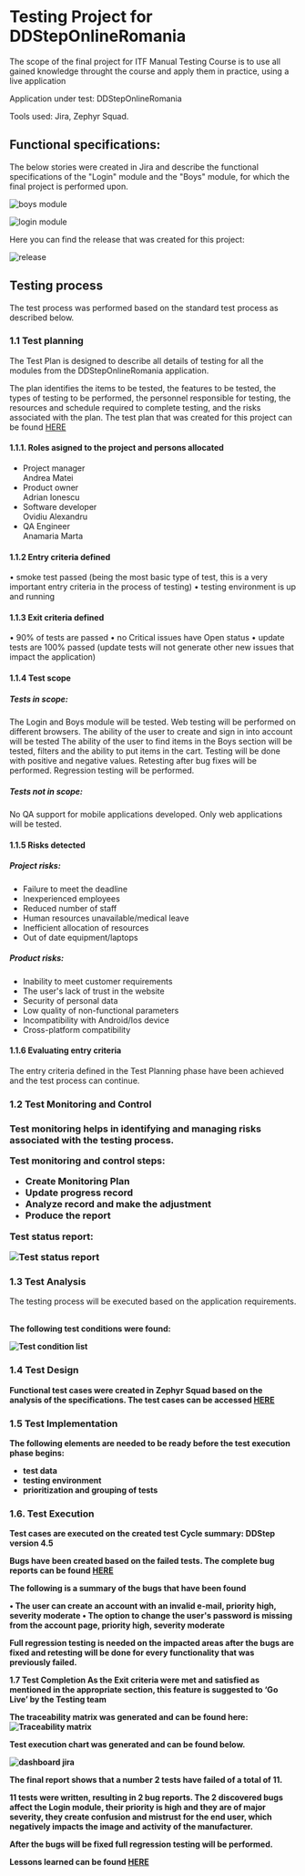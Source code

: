 <h1>Testing Project for DDStepOnlineRomania</h1>

The scope of the final project for ITF Manual Testing Course is to use all gained knowledge throught the course and apply them in practice, using a live application

Application under test: DDStepOnlineRomania

Tools used: Jira, Zephyr Squad.

<h2>Functional specifications:</h2>

The below stories were created in Jira and describe the functional specifications of the "Login" module and the "Boys" module, for which the final project is performed upon.

![boys module](img/boys.png)

![login module](img/login.png)


Here you can find the release that was created for this project:

![release](img/release.png)

<h2>Testing process</h2>

The test process was performed based on the standard test process as described below.

<h3>1.1 Test planning</h3>

The Test Plan is designed to describe all details of testing for all the modules from the DDStepOnlineRomania application.

The plan identifies the items to be tested, the features to be tested, the types of testing to be performed, the personnel responsible for testing, the resources and schedule required to complete testing, and the risks associated with the plan. The test plan that was created for this project can be found [HERE](TestPlan/TestDDStep.pdf)

<h4>1.1.1. Roles asigned to the project and persons allocated</h4>


<ul>
  <li>Project manager</li> Andrea Matei
  <li>Product owner</li> Adrian Ionescu
  <li>Software developer</li> Ovidiu Alexandru
  <li>QA Engineer</li> Anamaria Marta
</ul>

<h4> 1.1.2 Entry criteria defined </h4>

•	smoke test passed (being the most basic type of test, this is a very important entry criteria in the process of testing)
•	testing environment is up and running


<h4> 1.1.3 Exit criteria defined </h4>

•	90% of tests are passed
•	no Critical issues have Open status
•	update tests are 100% passed (update tests will not generate other new issues that impact the application)


<h4> 1.1.4 Test scope</h4>

<h5> Tests in scope: </h5>

The Login and Boys module will be tested.
Web testing will be performed on different browsers.
The ability of the user to create and sign in into account will be tested
The ability of the user to find items in the Boys section will be tested, filters and the ability to put items in the cart.
Testing will be done with positive and negative values.
Retesting after bug fixes will be performed.
Regression testing will be performed.



<h5>Tests not in scope: </h5>

No QA support for mobile applications developed. Only web applications will be tested.

<h4>1.1.5 Risks detected</h4>

<h5>Project risks:</h5>

- Failure to meet the deadline
- Inexperienced employees
- Reduced number of staff
- Human resources unavailable/medical leave
- Inefficient allocation of resources
- Out of date equipment/laptops

<h5> Product risks: </h5>

- Inability to meet customer requirements
- The user's lack of trust in the website
- Security of personal data
- Low quality of non-functional parameters
- Incompatibility with Android/Ios device
- Cross-platform compatibility

<h4>1.1.6 Evaluating entry criteria</h4>

The entry criteria defined in the Test Planning phase have been achieved and the test process can continue.

<h3>1.2 Test Monitoring and Control<h3>

Test monitoring helps in identifying and managing risks associated with the testing process.

Test monitoring and control steps:

-  Create Monitoring Plan
-  Update progress record
-  Analyze record and make the adjustment
-  Produce the report

Test status report:

![Test status report](img/report.png)


<h3>1.3 Test Analysis</h3>
The testing process will be executed based on the application requirements. <b> <br><br>

The following test conditions were found: <br>

![Test condition list](img/testcondition.png)

<h3>1.4 Test Design</h3>

Functional test cases were created in Zephyr Squad based on the analysis of the specifications. 
The test cases can be accessed [HERE](https://github.com/AnaMMarta/ITF-final-project/tree/main/GIT/tests)

<h3>1.5 Test Implementation</h3>

The following elements are needed to be ready before the test execution phase begins:

- test data
- testing environment
- prioritization and grouping of tests


<h3>1.6. Test Execution </h3>

Test cases are executed on the created test Cycle summary: DDStep version 4.5

Bugs have been created based on the failed tests. The complete bug reports can be found [HERE](https://github.com/AnaMMarta/ITF-final-project/tree/main/GIT/bug)

The following is a summary of the bugs that have been found

•	The user can create an account with an invalid e-mail, priority high, severity moderate
•	The option to change the user's password is missing from the account page, priority high, severity moderate

Full regression testing is needed on the impacted areas after the bugs are fixed and retesting will be done for every functionality that was previously failed.

1.7 Test Completion
As the Exit criteria were met and satisfied as mentioned in the appropriate section, this feature is suggested to ‘Go Live’ by the Testing team

The traceability matrix was generated and can be found here: ![Traceability matrix](img/matrice.png)

Test execution chart was generated and can be found below. 

![dashboard jira](img/dash.png)

The final report shows that a number 2 tests have failed of a total of 11.

11 tests were written, resulting in 2 bug reports.
The 2 discovered bugs affect the Login module, their priority is high and they are of major severity, they create confusion and mistrust for
the end user, which negatively impacts the image and activity of the manufacturer.

After the bugs will be fixed full regression testing will be performed.

Lessons learned can be found [HERE](https://github.com/AnaMMarta/ITF-final-project/blob/main/GIT/Lessons/LessonsLearned.pdf)


